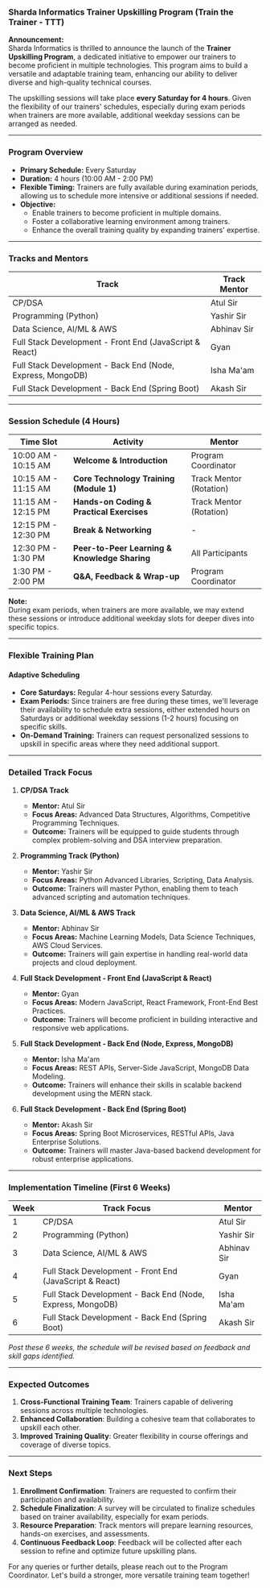 ### Sharda Informatics Trainer Upskilling Program (Train the Trainer - TTT)

**Announcement:**  
Sharda Informatics is thrilled to announce the launch of the **Trainer Upskilling Program**, a dedicated initiative to empower our trainers to become proficient in multiple technologies. This program aims to build a versatile and adaptable training team, enhancing our ability to deliver diverse and high-quality technical courses.

The upskilling sessions will take place **every Saturday for 4 hours**. Given the flexibility of our trainers' schedules, especially during exam periods when trainers are more available, additional weekday sessions can be arranged as needed.

---

### **Program Overview**

- **Primary Schedule:** Every Saturday
- **Duration:** 4 hours (10:00 AM - 2:00 PM)
- **Flexible Timing:** Trainers are fully available during examination periods, allowing us to schedule more intensive or additional sessions if needed.
- **Objective:** 
  - Enable trainers to become proficient in multiple domains.
  - Foster a collaborative learning environment among trainers.
  - Enhance the overall training quality by expanding trainers' expertise.

---

### **Tracks and Mentors**

| Track                                             | Track Mentor             |
|---------------------------------------------------|--------------------------|
| CP/DSA                                            | Atul Sir                 |
| Programming (Python)                              | Yashir Sir               |
| Data Science, AI/ML & AWS                         | Abhinav Sir              |
| Full Stack Development - Front End (JavaScript & React) | Gyan                  |
| Full Stack Development - Back End (Node, Express, MongoDB) | Isha Ma'am         |
| Full Stack Development - Back End (Spring Boot)   | Akash Sir                |

---

### **Session Schedule (4 Hours)**

| Time Slot          | Activity                                      | Mentor                           |
|--------------------|-----------------------------------------------|---------------------------------|
| 10:00 AM - 10:15 AM | **Welcome & Introduction**                    | Program Coordinator             |
| 10:15 AM - 11:15 AM | **Core Technology Training (Module 1)**       | Track Mentor (Rotation)         |
| 11:15 AM - 12:15 PM | **Hands-on Coding & Practical Exercises**     | Track Mentor (Rotation)         |
| 12:15 PM - 12:30 PM | **Break & Networking**                       | -                               |
| 12:30 PM - 1:30 PM  | **Peer-to-Peer Learning & Knowledge Sharing** | All Participants                |
| 1:30 PM - 2:00 PM   | **Q&A, Feedback & Wrap-up**                  | Program Coordinator             |

**Note:**  
During exam periods, when trainers are more available, we may extend these sessions or introduce additional weekday slots for deeper dives into specific topics.

---

### **Flexible Training Plan**

#### **Adaptive Scheduling**

- **Core Saturdays:** Regular 4-hour sessions every Saturday.
- **Exam Periods:** Since trainers are free during these times, we'll leverage their availability to schedule extra sessions, either extended hours on Saturdays or additional weekday sessions (1-2 hours) focusing on specific skills.
- **On-Demand Training:** Trainers can request personalized sessions to upskill in specific areas where they need additional support.

---

### **Detailed Track Focus**

1. **CP/DSA Track**
   - **Mentor:** Atul Sir
   - **Focus Areas:** Advanced Data Structures, Algorithms, Competitive Programming Techniques.
   - **Outcome:** Trainers will be equipped to guide students through complex problem-solving and DSA interview preparation.

2. **Programming Track (Python)**
   - **Mentor:** Yashir Sir
   - **Focus Areas:** Python Advanced Libraries, Scripting, Data Analysis.
   - **Outcome:** Trainers will master Python, enabling them to teach advanced scripting and automation techniques.

3. **Data Science, AI/ML & AWS Track**
   - **Mentor:** Abhinav Sir
   - **Focus Areas:** Machine Learning Models, Data Science Techniques, AWS Cloud Services.
   - **Outcome:** Trainers will gain expertise in handling real-world data projects and cloud deployment.

4. **Full Stack Development - Front End (JavaScript & React)**
   - **Mentor:** Gyan
   - **Focus Areas:** Modern JavaScript, React Framework, Front-End Best Practices.
   - **Outcome:** Trainers will become proficient in building interactive and responsive web applications.

5. **Full Stack Development - Back End (Node, Express, MongoDB)**
   - **Mentor:** Isha Ma'am
   - **Focus Areas:** REST APIs, Server-Side JavaScript, MongoDB Data Modeling.
   - **Outcome:** Trainers will enhance their skills in scalable backend development using the MERN stack.

6. **Full Stack Development - Back End (Spring Boot)**
   - **Mentor:** Akash Sir
   - **Focus Areas:** Spring Boot Microservices, RESTful APIs, Java Enterprise Solutions.
   - **Outcome:** Trainers will master Java-based backend development for robust enterprise applications.

---

### **Implementation Timeline (First 6 Weeks)**

| Week | Track Focus                                            | Mentor                |
|------|--------------------------------------------------------|-----------------------|
| 1    | CP/DSA                                                | Atul Sir              |
| 2    | Programming (Python)                                  | Yashir Sir            |
| 3    | Data Science, AI/ML & AWS                             | Abhinav Sir           |
| 4    | Full Stack Development - Front End (JavaScript & React)| Gyan                  |
| 5    | Full Stack Development - Back End (Node, Express, MongoDB) | Isha Ma'am       |
| 6    | Full Stack Development - Back End (Spring Boot)       | Akash Sir             |

*Post these 6 weeks, the schedule will be revised based on feedback and skill gaps identified.*

---

### **Expected Outcomes**

1. **Cross-Functional Training Team**: Trainers capable of delivering sessions across multiple technologies.
2. **Enhanced Collaboration**: Building a cohesive team that collaborates to upskill each other.
3. **Improved Training Quality**: Greater flexibility in course offerings and coverage of diverse topics.

---

### **Next Steps**

1. **Enrollment Confirmation**: Trainers are requested to confirm their participation and availability.
2. **Schedule Finalization**: A survey will be circulated to finalize schedules based on trainer availability, especially for exam periods.
3. **Resource Preparation**: Track mentors will prepare learning resources, hands-on exercises, and assessments.
4. **Continuous Feedback Loop**: Feedback will be collected after each session to refine and optimize future upskilling plans.

For any queries or further details, please reach out to the Program Coordinator. Let's build a stronger, more versatile training team together!
